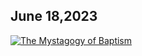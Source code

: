 ## June 18,2023 ##

[![The Mystagogy of Baptism](https://raw.githubusercontent.com/fernal73/CIAY/main/June/jpgs/Day169.jpg)](https://youtu.be/5d45Gr5Udgw "The Mystagogy of Baptism")
